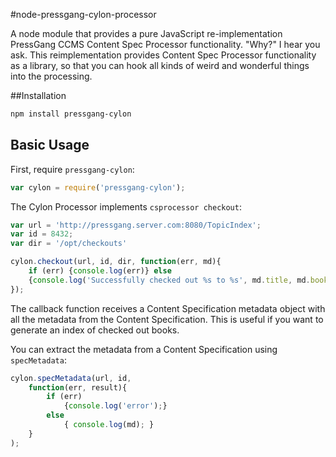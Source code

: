 #node-pressgang-cylon-processor

A node module that provides a pure JavaScript re-implementation PressGang CCMS Content Spec Processor functionality. "Why?" I hear you ask. This reimplementation provides Content Spec Processor functionality as a library, so that you can hook all kinds of weird and wonderful things into the processing.

##Installation

```bash
npm install pressgang-cylon
```
## Basic Usage

First, require `pressgang-cylon`:

```js
var cylon = require('pressgang-cylon');
```

The Cylon Processor implements `csprocessor checkout`:

```js
var url = 'http://pressgang.server.com:8080/TopicIndex';
var id = 8432;
var dir = '/opt/checkouts'

cylon.checkout(url, id, dir, function(err, md){
	if (err) {console.log(err)} else
	{console.log('Successfully checked out %s to %s', md.title, md.bookdir);}
});
 ```
The callback function receives a Content Specification metadata object with all the metadata from the Content Specification. This is useful if you want to generate an index of checked out books. 

You can extract the metadata from a Content Specification using `specMetadata`:

```js
cylon.specMetadata(url, id, 
	function(err, result){
		if (err) 
			{console.log('error');} 
		else
			{ console.log(md); }
	}
); 
